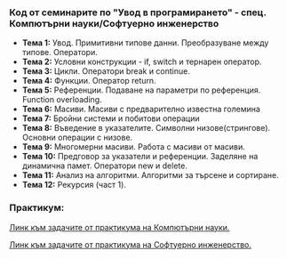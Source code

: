 ### Код от семинарите по "Увод в програмирането" - спец. Компютърни науки/Софтуерно инженерство

 - **Тема  1:**  Увод. Примитивни типове данни. Преобразуване между типове. Оператори.
 - **Тема  2:**  Условни конструкции - if, switch и тернарен оператор.
 - **Тема  3:**  Цикли. Оператори break и continue.
 - **Тема  4:**  Функции. Оператор return.
 - **Тема  5:**  Референции. Подаване на параметри по референция. Function overloading.
 - **Тема  6:**  Масиви. Масиви с предварително известна големина
 - **Тема  7:**  Бройни системи и побитови операции
 - **Тема  8:**  Въведение в указателите. Символни низове(стрингове). Основни операции с низове.
 - **Тема  9:**  Многомерни масиви. Работа с масиви от масиви.
 - **Тема  10:**  Предговор за указатели и референции. Заделяне на динамична памет. Оператори new и delete.
 - **Тема  11:**  Анализ на алгоритми. Алгоритми за търсене и сортиране.
 - **Тема  12:**  Рекурсия (част 1).



### Практикум:
[Линк към задачите от практикума на Компютърни науки.](https://github.com/Angeld55/Introduction_to_programming_FMI/tree/main/pract_KN)

[Линк към задачите от практикума на Софтуерно инженерство.](https://github.com/Angeld55/Introduction_to_programming_FMI/tree/main/pract_SI)
